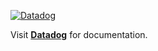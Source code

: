 [![Datadog](https://img.shields.io/badge/Real%20User%20Monitoring%20by%20Datadog-default?style=flat&logo=datadog&logoColor=%23fafafa&logoSize=auto&color=%23632ca6)](https://docs.datadoghq.com/real_user_monitoring)

Visit **[Datadog](https://docs.datadoghq.com/real_user_monitoring)** for documentation.
